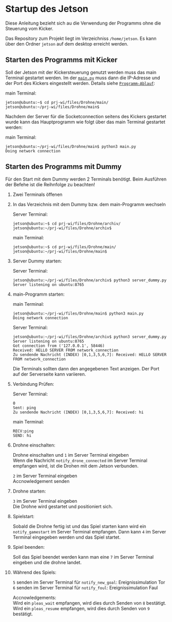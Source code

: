 # Startup des Jetson

Diese Anleitung bezieht sich au die Verwendung der Programms ohne die Steuerung vom Kicker.

Das Repository zum Projekt liegt im Verzeichniss `/home/jetson`. Es kann über den Ordner `jetson` auf dem desktop erreicht werden.

## Starten des Programms mit Kicker

Soll der Jetson mit der Kickersteuerung genutzt werden muss das main Terminal gestartet werden. Im der [`main.py`](files\Drohne\main\main.py) muss dann die IP-Adresse und der Port des Kickers eingestellt werden. Details siehe  [`Programm-Ablauf`](Programm-AuVAReS.md):

main Terminal:
```shell
jetson@ubuntu:~$ cd prj-wi/files/Drohne/main/
jetson@ubuntu:~/prj-wi/files/Drohne/main$ 
```
Nachdem der Server für die Socketconnection seitens des Kickers gestartet wurde kann das Hauptprogramm wie folgt über das main Terminal gestartet werden:

main Terminal:
```shell
jetson@ubuntu:~/prj-wi/files/Drohne/main$ python3 main.py 
Doing network connection
```

## Starten des Programms mit Dummy

Für den Start mit dem Dummy werden 2 Terminals benötigt. Beim Ausführen der Befehe ist die Reihnfolge zu beachten!

1. Zwei Terminals öffenen
2. In das Verzeichnis mit dem Dummy bzw. dem main-Programm wechseln
    
    Server Terminal:
    ```shell
    jetson@ubuntu:~$ cd prj-wi/files/Drohne/archiv/
    jetson@ubuntu:~/prj-wi/files/Drohne/archiv$ 
    ```
    main Terminal:
    ```shell
    jetson@ubuntu:~$ cd prj-wi/files/Drohne/main/
    jetson@ubuntu:~/prj-wi/files/Drohne/main$ 
    ```

3. Server Dummy starten:

    Server Terminal:
    ```shell
    jetson@ubuntu:~/prj-wi/files/Drohne/archiv$ python3 server_dummy.py
    Server listening on ubuntu:8765
    ```

4. main-Programm starten:

    main Terminal:
    ```shell
    jetson@ubuntu:~/prj-wi/files/Drohne/main$ python3 main.py 
    Doing network connection
    ```

    Server Terminal:
    ```shell
    jetson@ubuntu:~/prj-wi/files/Drohne/archiv$ python3 server_dummy.py
    Server listening on ubuntu:8765
    Got connection from ('127.0.0.1', 58446)
    Received: HELLO SERVER FROM network_connection
    Zu sendende Nachricht (INDEX) [0,1,3,5,6,7]: Received: HELLO SERVER FROM network_connection
    ```
    Die Terminals sollten dann den angegebenen Text anzeigen. Der Port auf der Serverseite kann variieren.

5. Verbindung Prüfen:

    Server Terminal:
    ```shell
    0
    Sent: ping
    Zu sendende Nachricht (INDEX) [0,1,3,5,6,7]: Received: hi
    ```
    main Terminal:
    ```shell
    RECV:ping 
    SEND: hi
    ```

6. Drohne einschalten:

    Drohne einschalten und `1` im Server Terminal eingeben\
    Wenn die Nachricht `notify_drone_connected` im Server Terminal empfangen wird, ist die Drohen mit dem Jetson verbunden.

    `2` im Server Terminal eingeben\
    Accnowledgement senden

7. Drohne starten:

    `3` im Server Terminal eingeben\
    Die Drohne wird gestartet und positioniert sich.
    
8. Spielstart:

    Sobald die Drohne fertig ist und das Spiel starten kann wird ein `notify_gamestart` im Server Terminal empfangen.
    Dann kann `4` im Server Terminal eingegeben werden und das Spiel startet.

9. Spiel beenden:

    Soll das Spiel beendet werden kann man eine `7` im Server Terminal eingeben und die drohne landet.

10. Während des Spiels:

    `5` senden im Server Terminal für `notify_new_goal`: Ereignissimulation Tor\
    `6` senden im Server Terminal für `notify_foul`: Ereignissimulation Faul

    Accnowledgements:\
    Wird ein `pleas_wait` empfangen, wird dies durch Senden von `8` bestätigt.\
    Wird ein `pleas_resume` empfangen, wird dies durch Senden von `9` bestätigt.

